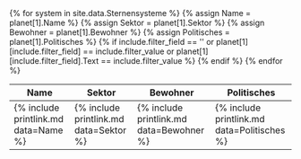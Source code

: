 <table>
<thead>
<tr><th>Name</th><th>Sektor</th><th>Bewohner</th><th>Politisches</th></tr>
</thead>
<tbody>
{% for system in site.data.Sternensysteme %}
    {% assign Name = planet[1].Name %}
    {% assign Sektor = planet[1].Sektor %}
    {% assign Bewohner = planet[1].Bewohner %}
    {% assign Politisches = planet[1].Politisches %}
    {% if include.filter_field == '' or planet[1][include.filter_field] == include.filter_value or planet[1][include.filter_field].Text == include.filter_value %}
        <tr>
            <td>{% include printlink.md data=Name %}</td>
            <td>{% include printlink.md data=Sektor %}</td>
            <td>{% include printlink.md data=Bewohner %}</td>
            <td>{% include printlink.md data=Politisches %}</td>
        </tr>
    {% endif %}
{% endfor %}
</tbody>
</table>
